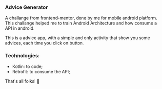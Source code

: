 ### Advice Generator 

A challange from frontend-mentor, done by me for mobile android platform. 
This challange helped me to train Android Architecture and how consume a API in android.

This is a advice app, with a simple and only activity that show you some advices, each time you click on button.

### Technologies: 
   - Kotlin: to code;
   - Retrofit: to consume the API;

That's all folks! :metal:
    
    

